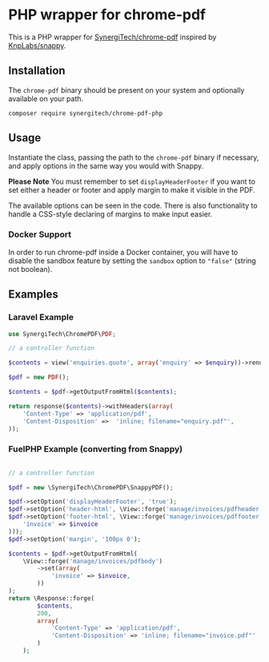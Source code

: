 # PHP wrapper for chrome-pdf

This is a PHP wrapper for [SynergiTech/chrome-pdf](https://github.com/SynergiTech/chrome-pdf) inspired by [KnpLabs/snappy](https://github.com/KnpLabs/snappy).

## Installation

The `chrome-pdf` binary should be present on your system and optionally available on your path.

```
composer require synergitech/chrome-pdf-php
```

## Usage

Instantiate the class, passing the path to the `chrome-pdf` binary if necessary, and apply options in the same way you would with Snappy.

**Please Note** You must remember to set `displayHeaderFooter` if you want to set either a header or footer and apply margin to make it visible in the PDF.

The available options can be seen in the code. There is also functionality to handle a CSS-style declaring of margins to make input easier.

### Docker Support

In order to run chrome-pdf inside a Docker container, you will have to disable the sandbox feature by setting the `sandbox` option to `"false"` (string not boolean).

## Examples

### Laravel Example

```php
use SynergiTech\ChromePDF\PDF;

// a controller function

$contents = view('enquiries.quote', array('enquiry' => $enquiry))->render();

$pdf = new PDF();

$contents = $pdf->getOutputFromHtml($contents);

return response($contents)->withHeaders(array(
    'Content-Type' => 'application/pdf',
    'Content-Disposition' =>  'inline; filename="enquiry.pdf"',
));
```

### FuelPHP Example (converting from Snappy)

```php

// a controller function

$pdf = new \SynergiTech\ChromePDF\SnappyPDF();

$pdf->setOption('displayHeaderFooter', 'true');
$pdf->setOption('header-html', \View::forge('manage/invoices/pdfheader'));
$pdf->setOption('footer-html', \View::forge('manage/invoices/pdffooter')->set(array(
    'invoice' => $invoice
)));
$pdf->setOption('margin', '100px 0');

$contents = $pdf->getOutputFromHtml(
    \View::forge('manage/invoices/pdfbody')
        ->set(array(
            'invoice' => $invoice,
        ))
);
return \Response::forge(
        $contents,
        200,
        array(
            'Content-Type' => 'application/pdf',
            'Content-Disposition' => 'inline; filename="invoice.pdf"'
        )
    );
```
